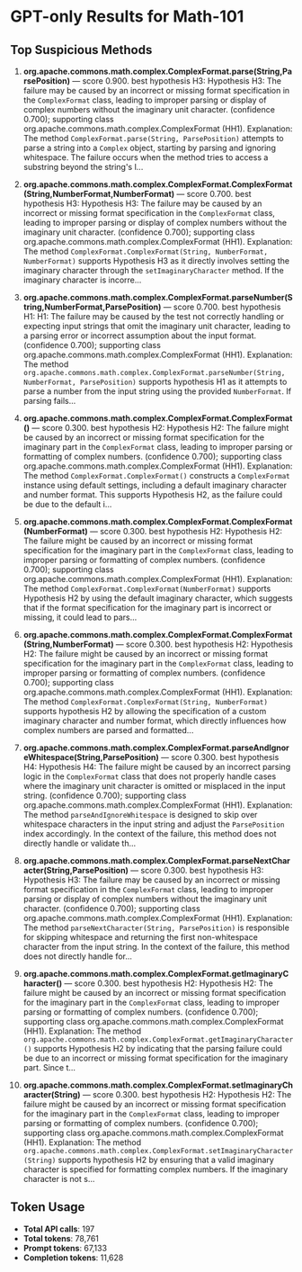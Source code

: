 # GPT-only Results for Math-101

## Top Suspicious Methods

1. **org.apache.commons.math.complex.ComplexFormat.parse(String,ParsePosition)** — score 0.900. best hypothesis H3: Hypothesis H3: The failure may be caused by an incorrect or missing format specification in the `ComplexFormat` class, leading to improper parsing or display of complex numbers without the imaginary unit character. (confidence 0.700); supporting class org.apache.commons.math.complex.ComplexFormat (HH1).
    Explanation: The method `ComplexFormat.parse(String, ParsePosition)` attempts to parse a string into a `Complex` object, starting by parsing and ignoring whitespace. The failure occurs when the method tries to access a substring beyond the string's l...

2. **org.apache.commons.math.complex.ComplexFormat.ComplexFormat(String,NumberFormat,NumberFormat)** — score 0.700. best hypothesis H3: Hypothesis H3: The failure may be caused by an incorrect or missing format specification in the `ComplexFormat` class, leading to improper parsing or display of complex numbers without the imaginary unit character. (confidence 0.700); supporting class org.apache.commons.math.complex.ComplexFormat (HH1).
    Explanation: The method `ComplexFormat.ComplexFormat(String, NumberFormat, NumberFormat)` supports Hypothesis H3 as it directly involves setting the imaginary character through the `setImaginaryCharacter` method. If the imaginary character is incorre...

3. **org.apache.commons.math.complex.ComplexFormat.parseNumber(String,NumberFormat,ParsePosition)** — score 0.700. best hypothesis H1: H1: The failure may be caused by the test not correctly handling or expecting input strings that omit the imaginary unit character, leading to a parsing error or incorrect assumption about the input format. (confidence 0.700); supporting class org.apache.commons.math.complex.ComplexFormat (HH1).
    Explanation: The method `org.apache.commons.math.complex.ComplexFormat.parseNumber(String, NumberFormat, ParsePosition)` supports hypothesis H1 as it attempts to parse a number from the input string using the provided `NumberFormat`. If parsing fails...

4. **org.apache.commons.math.complex.ComplexFormat.ComplexFormat()** — score 0.300. best hypothesis H2: Hypothesis H2: The failure might be caused by an incorrect or missing format specification for the imaginary part in the `ComplexFormat` class, leading to improper parsing or formatting of complex numbers. (confidence 0.700); supporting class org.apache.commons.math.complex.ComplexFormat (HH1).
    Explanation: The method `ComplexFormat.ComplexFormat()` constructs a `ComplexFormat` instance using default settings, including a default imaginary character and number format. This supports Hypothesis H2, as the failure could be due to the default i...

5. **org.apache.commons.math.complex.ComplexFormat.ComplexFormat(NumberFormat)** — score 0.300. best hypothesis H2: Hypothesis H2: The failure might be caused by an incorrect or missing format specification for the imaginary part in the `ComplexFormat` class, leading to improper parsing or formatting of complex numbers. (confidence 0.700); supporting class org.apache.commons.math.complex.ComplexFormat (HH1).
    Explanation: The method `ComplexFormat.ComplexFormat(NumberFormat)` supports Hypothesis H2 by using the default imaginary character, which suggests that if the format specification for the imaginary part is incorrect or missing, it could lead to pars...

6. **org.apache.commons.math.complex.ComplexFormat.ComplexFormat(String,NumberFormat)** — score 0.300. best hypothesis H2: Hypothesis H2: The failure might be caused by an incorrect or missing format specification for the imaginary part in the `ComplexFormat` class, leading to improper parsing or formatting of complex numbers. (confidence 0.700); supporting class org.apache.commons.math.complex.ComplexFormat (HH1).
    Explanation: The method `ComplexFormat.ComplexFormat(String, NumberFormat)` supports hypothesis H2 by allowing the specification of a custom imaginary character and number format, which directly influences how complex numbers are parsed and formatted...

7. **org.apache.commons.math.complex.ComplexFormat.parseAndIgnoreWhitespace(String,ParsePosition)** — score 0.300. best hypothesis H4: Hypothesis H4: The failure might be caused by an incorrect parsing logic in the `ComplexFormat` class that does not properly handle cases where the imaginary unit character is omitted or misplaced in the input string. (confidence 0.700); supporting class org.apache.commons.math.complex.ComplexFormat (HH1).
    Explanation: The method `parseAndIgnoreWhitespace` is designed to skip over whitespace characters in the input string and adjust the `ParsePosition` index accordingly. In the context of the failure, this method does not directly handle or validate th...

8. **org.apache.commons.math.complex.ComplexFormat.parseNextCharacter(String,ParsePosition)** — score 0.300. best hypothesis H3: Hypothesis H3: The failure may be caused by an incorrect or missing format specification in the `ComplexFormat` class, leading to improper parsing or display of complex numbers without the imaginary unit character. (confidence 0.700); supporting class org.apache.commons.math.complex.ComplexFormat (HH1).
    Explanation: The method `parseNextCharacter(String, ParsePosition)` is responsible for skipping whitespace and returning the first non-whitespace character from the input string. In the context of the failure, this method does not directly handle for...

9. **org.apache.commons.math.complex.ComplexFormat.getImaginaryCharacter()** — score 0.300. best hypothesis H2: Hypothesis H2: The failure might be caused by an incorrect or missing format specification for the imaginary part in the `ComplexFormat` class, leading to improper parsing or formatting of complex numbers. (confidence 0.700); supporting class org.apache.commons.math.complex.ComplexFormat (HH1).
    Explanation: The method `org.apache.commons.math.complex.ComplexFormat.getImaginaryCharacter()` supports Hypothesis H2 by indicating that the parsing failure could be due to an incorrect or missing format specification for the imaginary part. Since t...

10. **org.apache.commons.math.complex.ComplexFormat.setImaginaryCharacter(String)** — score 0.300. best hypothesis H2: Hypothesis H2: The failure might be caused by an incorrect or missing format specification for the imaginary part in the `ComplexFormat` class, leading to improper parsing or formatting of complex numbers. (confidence 0.700); supporting class org.apache.commons.math.complex.ComplexFormat (HH1).
    Explanation: The method `org.apache.commons.math.complex.ComplexFormat.setImaginaryCharacter(String)` supports hypothesis H2 by ensuring that a valid imaginary character is specified for formatting complex numbers. If the imaginary character is not s...


## Token Usage

- **Total API calls**: 197
- **Total tokens**: 78,761
- **Prompt tokens**: 67,133
- **Completion tokens**: 11,628
